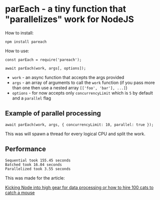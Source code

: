 # parEach - a tiny function that "parallelizes" work for NodeJS

How to install:

```
npm install pareach
```

How to use:

```
const parEach = require('pareach');

await parEach(work, args[, options]);
```

- `work` - an async function that accepts the args provided
- `args` - an array of arguments to call the `work` function (if you pass more than one then use a nested array `[['foo', 'bar'], ...]`)
- `options` - for now accepts only `concurrencyLimit` which is `5` by default and a `parallel` flag

## Example of parallel processing

```
await parEach(work, args, { concurrencyLimit: 10, parallel: true });
```

This was will spawn a thread for every logical CPU and split the work.

## Performance

```
Sequential took 155.45 seconds
Batched took 16.04 seconds
Parallelized took 3.55 seconds

```

This was made for the article:

[Kicking Node into high gear for data processing or how to hire 100 cats to catch a mouse](https://sgolem.com/)
